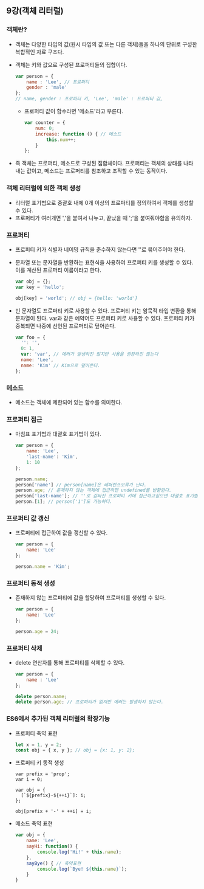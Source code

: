 ## 9강(객체 리터럴)

### 객체란?

- 객체는 다양한 타입의 값(원시 타입의 값 또는 다른 객체)들을 하나의 단위로 구성한 복합적인 자료 구조다.

- 객체는 키와 값으로 구성된 프로퍼티들의 집합이다.

  ```javascript
  var person = {
      name : 'Lee', // 프로퍼티
      gender : 'male'
  };
  // name, gender : 프로퍼티 키, 'Lee', 'male' : 프로퍼티 값,
  ```

  - 프로퍼티 값이 함수라면 '메소드'라고 부른다.

    ```javascript
    var counter = {
        num: 0;
        increase: function () { // 메소드
            this.num++;
        }
    };
    ```

- 즉 객체는 프로퍼티, 메소드로 구성된 집합체이다. 프로퍼티는 객체의 상태를 나타내는 값이고, 메소드는 프로퍼티를 참조하고 조작할 수 있는 동작이다.

### 객체 리터럴에 의한 객체 생성

- 리터럴 표기법으로 중괄호 내에 0개 이상의 프로퍼티를 정의하여서 객체를 생성할 수 있다.
- 프로퍼티가 여러개면 ','을 붙여서 나누고, 끝났을 때 ';'을 붙여줘야함을 유의하자.

### 프로퍼티

- 프로퍼티 키가 식별자 네이밍 규칙을 준수하지 않는다면 ''로 묶어주어야 한다.

- 문자열 또는 문자열을 반환하는 표현식을 사용하여 프로퍼티 키를 생성할 수 있다. 이를 계산된 프로퍼티 이름이라고 한다.

  ```javascript
  var obj = {};
  var key = 'hello';

  obj[key] = 'world'; // obj = {hello: 'world'}
  ```

- 빈 문자열도 프로퍼티 키로 사용할 수 있다. 프로퍼티 키는 암묵적 타입 변환을 통해 문자열이 된다. var과 같은 예약어도 프로퍼티 키로 사용할 수 있다. 프로퍼티 키가 중복되면 나중에 선언된 프로퍼티로 덮어쓴다.

  ```javascript
  var foo = {
    '': '',
    0: 1,
    var: 'var', // 에러가 발생하진 않지만 사용을 권장하진 않는다
    name: 'Lee',
    name: 'Kim' // Kim으로 덮어쓴다.
  };
  ```

### 메소드

- 메소드는 객체에 제한되어 있는 함수를 의미한다.

### 프로퍼티 접근

- 마침표 표기법과 대괄호 표기법이 있다.

  ```javascript
  var person = {
      name: 'Lee',
      'last-name': 'Kim',
      1: 10
  };

  person.name;
  person['name'] // person[name]은 레퍼런스오류가 난다.
  person.age; // 존재하지 않는 객체에 접근하면 undefined를 반환한다.
  person['last-name']; // ''로 감싸진 프로퍼티 키에 접근하고싶으면 대괄호 표기법을 사용하여야 한다.
  person.[1]; // person['1']도 가능하다.
  ```

### 프로퍼티 값 갱신

- 프로퍼티에 접근하여 값을 갱신할 수 있다.

  ```javascript
  var person = {
      name: 'Lee'
  };

  person.name = 'Kim';
  ```

### 프로퍼티 동적 생성

- 존재하지 않는 프로퍼티에 값을 할당하여 프로퍼티를 생성할 수 있다.

  ```javascript
  var person = {
      name: 'Lee'
  };

  person.age = 24;
  ```

### 프로퍼티 삭제

- delete 연산자를 통해 프로퍼티를 삭제할 수 있다.

  ```javascript
  var person = {
      name : 'Lee'
  };

  delete person.name;
  delete person.age; // 프로퍼티가 없지만 에러는 발생하지 않는다.
  ```

### ES6에서 추가된 객체 리터럴의 확장기능

- 프로퍼티 축약 표현

  ```javascript
  let x = 1, y = 2;
  const obj = { x, y }; // obj = {x: 1, y: 2};
  ```

- 프로퍼티 키 동적 생성

  ```
  var prefix = 'prop';
  var i = 0;

  var obj = {
  	[`${prefix}-${++i}`]: i;
  };

  obj[prefix + '-' + ++i] = i;
  ```

- 메소드 축약 표현

  ```javascript
  var obj = {
      name: 'Lee',
      sayHi: function() {
          console.log('Hi!' + this.name);
      },
      sayBye() { // 축약표현
          console.log(`Bye! ${this.name}`);
      }
  }
  ```